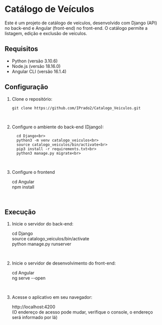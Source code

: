 
# Catálogo de Veículos

Este é um projeto de catálogo de veículos, desenvolvido com Django (API) no back-end e Angular (front-end) no front-end. O catálogo permite a listagem, edição e exclusão de veículos.

## Requisitos

- Python (versão 3.10.6)<br>
- Node.js (versão 18.16.0)<br>
- Angular CLI (versão 16.1.4)<br>

## Configuração

1. Clone o repositório:

   ```shell
   git clone https://github.com/IPrado2/Catalogo_Veiculos.git
<br>

2. Configure o ambiente do back-end (Django):
   ```shell
     cd Django<br>
     python3 -m venv catalogo_veiculos<br>
     source catalogo_veiculos/bin/activate<br>
     pip3 install -r requirements.txt<br>
     python3 manage.py migrate<br>
<br>

3. Configure o frontend

      cd Angular<br>
      npm install<br>
 <br>  

## Execução

1. Inicie o servidor do back-end:

     cd Django<br>
     source catalogo_veiculos/bin/activate<br>
     python manage.py runserver<br>
<br>

2. Inicie o servidor de desenvolvimento do front-end:

      cd Angular<br>
      ng serve --open<br>
<br>

3. Acesse o aplicativo em seu navegador:

   http://localhost:4200<br>
   (O endereço de acesso pode mudar, verifique o console, o endereço será informado por lá)<br>

